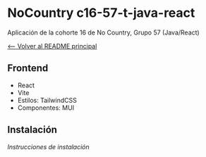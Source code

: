 # NoCountry c16-57-t-java-react
Aplicación de la cohorte 16 de No Country, Grupo 57 (Java/React)

[<-- Volver al README principal](../README.md)

## Frontend
  - React
  - Vite
  - Estilos: TailwindCSS
  - Componentes: MUI

## Instalación
*Instrucciones de instalación*